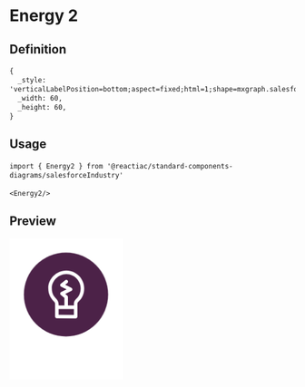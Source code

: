 # Energy 2

## Definition

```
{
  _style: 'verticalLabelPosition=bottom;aspect=fixed;html=1;shape=mxgraph.salesforce.energy2;',
  _width: 60,
  _height: 60,
}
```

## Usage

```
import { Energy2 } from '@reactiac/standard-components-diagrams/salesforceIndustry'

<Energy2/>
```

## Preview

<img src="./energy-2.png" width="200"/>
